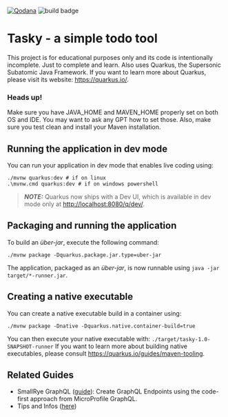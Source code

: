 [![Qodana](https://github.com/pedr0limpio/tasky/actions/workflows/qodana.yml/badge.svg)](https://github.com/pedr0limpio/tasky/actions/workflows/qodana.yml)
![build badge](https://github.com/pedr0limpio/tasky/actions/workflows/maven.yml/badge.svg?event=push&branch=main)
# Tasky - a simple todo tool

This project is for educational purposes only and its code is intentionally incomplete. Just to complete and learn.
Also uses Quarkus, the Supersonic Subatomic Java Framework.
If you want to learn more about Quarkus, please visit its website: <https://quarkus.io/>.

### Heads up!
Make sure you have JAVA_HOME and MAVEN_HOME properly set on both OS and IDE.
You may want to ask any GPT how to set those.
Also, make sure you test clean and install your Maven installation.

## Running the application in dev mode

You can run your application in dev mode that enables live coding using:

```shell script
./mvnw quarkus:dev # if on linux
.\mvnw.cmd quarkus:dev # if on windows powershell
```
> **_NOTE:_**  Quarkus now ships with a Dev UI, which is available in dev mode only at <http://localhost:8080/q/dev/>.

## Packaging and running the application

To build an _über-jar_, execute the following command:

```shell script
./mvnw package -Dquarkus.package.jar.type=uber-jar
```
The application, packaged as an _über-jar_, is now runnable using `java -jar target/*-runner.jar`.

## Creating a native executable

You can create a native executable build in a container using:

```shell script
./mvnw package -Dnative -Dquarkus.native.container-build=true
```
You can then execute your native executable with: `./target/tasky-1.0-SNAPSHOT-runner`
If you want to learn more about building native executables, please consult <https://quarkus.io/guides/maven-tooling>.

## Related Guides

- SmallRye GraphQL ([guide](https://quarkus.io/guides/smallrye-graphql)): Create GraphQL Endpoints using the code-first
  approach from MicroProfile GraphQL.
- Tips and Infos ([here](SETUP.md))
